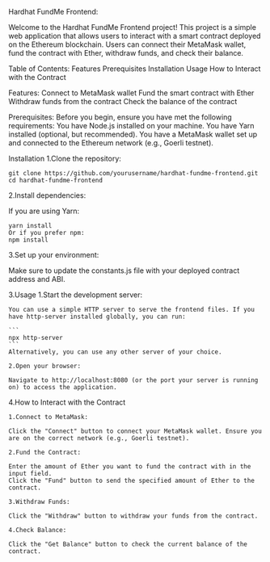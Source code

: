 Hardhat FundMe Frontend:

Welcome to the Hardhat FundMe Frontend project! This project is a simple web application that allows users to interact with a smart contract deployed on the Ethereum blockchain. Users can connect their MetaMask wallet, fund the contract with Ether, withdraw funds, and check their balance.

Table of Contents:
    Features
    Prerequisites
    Installation
    Usage
    How to Interact with the Contract
    

Features:
    Connect to MetaMask wallet
    Fund the smart contract with Ether
    Withdraw funds from the contract
    Check the balance of the contract

Prerequisites:
Before you begin, ensure you have met the following requirements:
    You have Node.js installed on your machine.
    You have Yarn installed (optional, but recommended).
    You have a MetaMask wallet set up and connected to the Ethereum network (e.g., Goerli testnet).


Installation
1.Clone the repository:

```
git clone https://github.com/yourusername/hardhat-fundme-frontend.git
cd hardhat-fundme-frontend
```

2.Install dependencies:

If you are using Yarn:

```
yarn install
Or if you prefer npm:
npm install
```
3.Set up your environment:

Make sure to update the constants.js file with your deployed contract address and ABI.

3.Usage
    1.Start the development server:

    You can use a simple HTTP server to serve the frontend files. If you have http-server installed globally, you can run:

    ```
    npx http-server
    ```
    Alternatively, you can use any other server of your choice.

    2.Open your browser:

    Navigate to http://localhost:8080 (or the port your server is running on) to access the application.

4.How to Interact with the Contract

    1.Connect to MetaMask:

    Click the "Connect" button to connect your MetaMask wallet. Ensure you are on the correct network (e.g., Goerli testnet).

    2.Fund the Contract:

    Enter the amount of Ether you want to fund the contract with in the input field.
    Click the "Fund" button to send the specified amount of Ether to the contract.
    
    3.Withdraw Funds:

    Click the "Withdraw" button to withdraw your funds from the contract.
    
    4.Check Balance:

    Click the "Get Balance" button to check the current balance of the contract.


